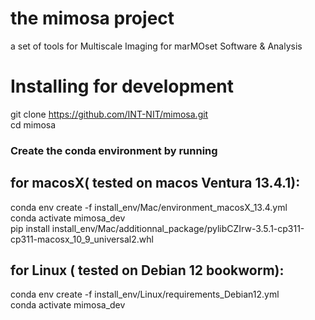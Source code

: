 # the mimosa project
a set of tools for Multiscale Imaging for marMOset Software &amp; Analysis

# Installing for development

git clone https://github.com/INT-NIT/mimosa.git \
cd mimosa

### Create the conda environment by running

## for macosX( tested on macos Ventura 13.4.1):
conda env create -f install_env/Mac/environment_macosX_13.4.yml \
conda activate mimosa_dev \
pip install install_env/Mac/additionnal_package/pylibCZIrw-3.5.1-cp311-cp311-macosx_10_9_universal2.whl

## for Linux ( tested on Debian 12 bookworm):
conda env create -f install_env/Linux/requirements_Debian12.yml \
conda activate mimosa_dev 
